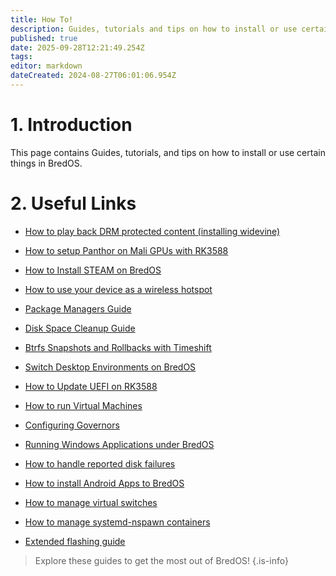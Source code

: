 ```yaml
---
title: How To!
description: Guides, tutorials and tips on how to install or use certain things in BredOS
published: true
date: 2025-09-28T12:21:49.254Z
tags: 
editor: markdown
dateCreated: 2024-08-27T06:01:06.954Z
---
```


# 1. Introduction
This page contains Guides, tutorials, and tips on how to install or use certain things in BredOS.

# 2. Useful Links

- [How to play back DRM protected content (installing widevine)](/how-to/widevine-watch-drm-content)
- [How to setup Panthor on Mali GPUs with RK3588](/how-to/how-to-setup-panthor)

- [How to Install STEAM on BredOS](/how-to/how-to-install-steam)

- [How to use your device as a wireless hotspot](/how-to/how-to-use-your-device-as-ap)

- [Package Managers Guide](/how-to/package-management)

- [Disk Space Cleanup Guide](/how-to/free-space-up)

- [Btrfs Snapshots and Rollbacks with Timeshift](/how-to/timeshift-system-snapshots-and-rollbacks-on-btrfs)

- [Switch Desktop Environments on BredOS](/how-to/switch-desktop-environments)

- [How to Update UEFI on RK3588](/how-to/update-uefi-rk3588)

- [How to run Virtual Machines](/how-to/run-vms)

- [Configuring Governors](/how-to/govctl)

- [Running Windows Applications under BredOS](/how-to/proton-run)

- [How to handle reported disk failures](/how-to/disk-failure)

- [How to install Android Apps to BredOS](/how-to/waydroid)

- [How to manage virtual switches](/how-to/open-vswitch)

- [How to manage systemd-nspawn containers](/how-to/systemd-nspawn)

- [Extended flashing guide](/how-to/extended-flashing-guide)


> Explore these guides to get the most out of BredOS!
{.is-info}
